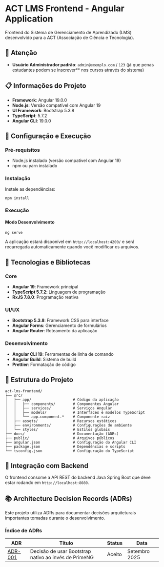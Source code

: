 # ACT LMS Frontend - Angular Application

Frontend do Sistema de Gerenciamento de Aprendizado (LMS) desenvolvido para a ACT (Associação de Ciência e Tecnologia).

## 🚨 Atenção

- **Usuário Administrador padrão**: `admin@exemplo.com` / `123` (já que penas estudantes podem se inscrever** nos cursos através do sistema)

## 📋 Informações do Projeto

- **Framework**: Angular 19.0.0
- **Node.js**: Versão compatível com Angular 19
- **UI Framework**: Bootstrap 5.3.8
- **TypeScript**: 5.7.2
- **Angular CLI**: 19.0.0

## 🚀 Configuração e Execução

### Pré-requisitos

- Node.js instalado (versão compatível com Angular 19)
- npm ou yarn instalado

### Instalação

Instale as dependências:

```bash
npm install
```

### Execução

#### Modo Desenvolvimento

```bash
ng serve
```

A aplicação estará disponível em `http://localhost:4200/` e será recarregada automaticamente quando você modificar os arquivos.

## 🎨 Tecnologias e Bibliotecas

### Core

- **Angular 19**: Framework principal
- **TypeScript 5.7.2**: Linguagem de programação
- **RxJS 7.8.0**: Programação reativa

### UI/UX

- **Bootstrap 5.3.8**: Framework CSS para interface
- **Angular Forms**: Gerenciamento de formulários
- **Angular Router**: Roteamento da aplicação

### Desenvolvimento

- **Angular CLI 19**: Ferramentas de linha de comando
- **Angular Build**: Sistema de build
- **Prettier**: Formatação de código

## 📁 Estrutura do Projeto

```
act-lms-frontend/
├── src/
│   ├── app/                   # Código da aplicação
│   │   ├── components/        # Componentes Angular
│   │   ├── services/          # Serviços Angular
│   │   ├── models/            # Interfaces e modelos TypeScript
│   │   └── app.component.*    # Componente raiz
│   ├── assets/                # Recursos estáticos
│   ├── environments/          # Configurações de ambiente
│   └── styles/                # Estilos globais
├── docs/                      # Documentação (ADRs)
├── public/                    # Arquivos públicos
├── angular.json               # Configuração do Angular CLI
├── package.json               # Dependências e scripts
└── tsconfig.json              # Configuração do TypeScript
```

## 🔗 Integração com Backend

O frontend consome a API REST do backend Java Spring Boot que deve estar rodando em `http://localhost:8080`.

## 📚 Architecture Decision Records (ADRs)

Este projeto utiliza ADRs para documentar decisões arquiteturais importantes tomadas durante o desenvolvimento.

### Índice de ADRs

| ADR                                                    | Título                                               | Status | Data          |
|--------------------------------------------------------|------------------------------------------------------|--------|---------------|
| [ADR-001](./docs/adr-001-bootstrap-native-decision.md) | Decisão de usar Bootstrap nativo ao invés de PrimeNG | Aceito | Setembro 2025 |
